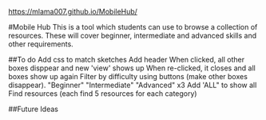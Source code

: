 https://mlama007.github.io/MobileHub/

#Mobile Hub
This is a tool which students can use to browse a collection of resources. These will cover beginner, intermediate and advanced skills and other requirements.

##To do
Add css to match sketches
Add header
When clicked, all other boxes disppear and new 'view' shows up
When re-clicked, it closes and all boxes show up again
Filter by difficulty using buttons (make other boxes disappear). 
    "Beginner" "Intermediate" "Advanced" x3 Add 'ALL" to show all
Find resources (each find 5 resources for each category)

##Future Ideas
